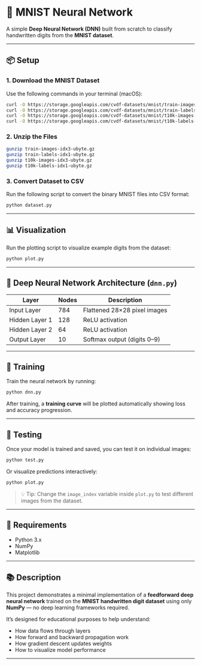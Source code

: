 # 🧠 MNIST Neural Network  

A simple **Deep Neural Network (DNN)** built from scratch to classify handwritten digits from the **MNIST dataset**.  

---

## 📦 Setup  

### 1. Download the MNIST Dataset  
Use the following commands in your terminal (macOS):  

```bash
curl -O https://storage.googleapis.com/cvdf-datasets/mnist/train-images-idx3-ubyte.gz
curl -O https://storage.googleapis.com/cvdf-datasets/mnist/train-labels-idx1-ubyte.gz
curl -O https://storage.googleapis.com/cvdf-datasets/mnist/t10k-images-idx3-ubyte.gz
curl -O https://storage.googleapis.com/cvdf-datasets/mnist/t10k-labels-idx1-ubyte.gz
```

### 2. Unzip the Files  

```bash
gunzip train-images-idx3-ubyte.gz
gunzip train-labels-idx1-ubyte.gz
gunzip t10k-images-idx3-ubyte.gz
gunzip t10k-labels-idx1-ubyte.gz
```

### 3. Convert Dataset to CSV  
Run the following script to convert the binary MNIST files into CSV format:  

```bash
python dataset.py
```

---

## 📊 Visualization  

Run the plotting script to visualize example digits from the dataset:  

```bash
python plot.py
```

---

## 🧩 Deep Neural Network Architecture (`dnn.py`)  

| Layer              | Nodes | Description |
|--------------------|--------|--------------|
| Input Layer        | 784    | Flattened 28×28 pixel images |
| Hidden Layer 1     | 128    | ReLU activation |
| Hidden Layer 2     | 64     | ReLU activation |
| Output Layer       | 10     | Softmax output (digits 0–9) |

---

## 🚀 Training  

Train the neural network by running:  

```bash
python dnn.py
```

After training, a **training curve** will be plotted automatically showing loss and accuracy progression.

---

## 🧪 Testing  

Once your model is trained and saved, you can test it on individual images:  

```bash
python test.py
```

Or visualize predictions interactively:  

```bash
python plot.py
```

> 💡 Tip: Change the `image_index` variable inside `plot.py` to test different images from the dataset.

---

## 🧰 Requirements  

- Python 3.x  
- NumPy  
- Matplotlib  

---

## 📚 Description  

This project demonstrates a minimal implementation of a **feedforward deep neural network** trained on the **MNIST handwritten digit dataset** using only **NumPy** — no deep learning frameworks required.  

It’s designed for educational purposes to help understand:  
- How data flows through layers  
- How forward and backward propagation work  
- How gradient descent updates weights  
- How to visualize model performance  

---

